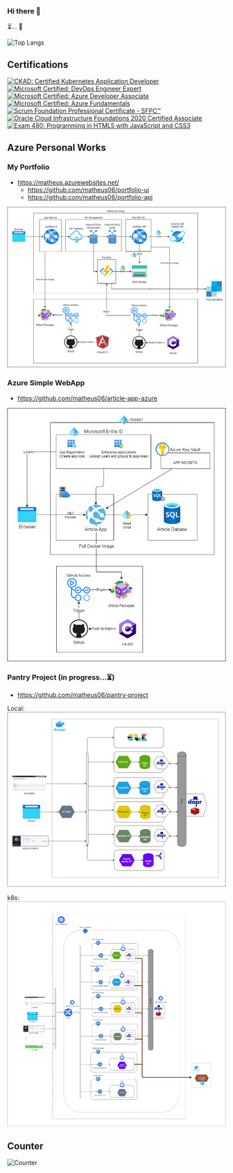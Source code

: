### Hi there 👋

⏳... 🚀

![Top Langs](https://github-readme-stats.vercel.app/api/top-langs/?username=matheus06)

## Certifications

[![CKAD: Certified Kubernetes Application Developer](https://images.credly.com/size/110x110/images/f88d800c-5261-45c6-9515-0458e31c3e16/ckad_from_cncfsite.png)](https://www.credly.com/earner/earned/badge/a76100da-c9d9-49c2-ace8-79978fdba020)
[![Microsoft Certified: DevOps Engineer Expert](https://images.credly.com/size/110x110/images/c3ab66f8-5d59-4afa-a6c2-0ba30a1989ca/CERT-Expert-DevOps-Engineer-600x600.png)](https://www.credly.com/earner/earned/badge/b672a24f-dda1-4115-931e-cc1b438a2f73)
[![Microsoft Certified: Azure Developer Associate](https://images.credly.com/size/110x110/images/63316b60-f62d-4e51-aacc-c23cb850089c/azure-developer-associate-600x600.png)](https://www.credly.com/badges/bc3f5b0b-46ec-4434-b1d9-e7982097f837)
[![Microsoft Certified: Azure Fundamentals](https://images.credly.com/size/110x110/images/be8fcaeb-c769-4858-b567-ffaaa73ce8cf/image.png)](https://www.credly.com/earner/earned/badge/bca16ceb-8c50-423c-b74d-84935fbd9588)
[![Scrum Foundation Professional Certificate - SFPC™](https://images.credly.com/size/110x110/images/4e3d6f9f-55d7-4ea7-b0e6-f4d4ff543e22/image.png)](https://www.credly.com/earner/earned/badge/35f4bb95-5a30-428e-8233-a6d37a73eb07)
[![Oracle Cloud Infrastructure Foundations 2020 Certified Associate](https://images.credly.com/size/110x110/images/697cf123-74b0-4356-9055-9973471d26d6/03_Oracle_Cloud_Infrastructure_Foundations_Associate.png)](https://www.credly.com/earner/earned/badge/2f2524d9-a541-432f-b98c-5447b5c38b0a)
[![Exam 480: Programming in HTML5 with JavaScript and CSS3](https://images.credly.com/size/110x110/images/84f513e4-256d-4aa0-a29d-973bcb39d87a/Programming_in_HTML5_with_JavaScript_and_Css3-01.png)](https://www.credly.com/earner/earned/badge/be10d2bf-269e-4d80-8028-4a595f5912ec)

## Azure Personal Works

### My Portfolio

* https://matheus.azurewebsites.net/
  * https://github.com/matheus06/portfolio-ui
  * https://github.com/matheus06/portfolio-api
  
![portfolio-arch](https://github.com/matheus06/portfolio-api/blob/main/architeture/portfolio.png)

### Azure Simple WebApp

* https://github.com/matheus06/article-app-azure

![article-app-azure](https://github.com/matheus06/article-app-azure/blob/main/docs/architecture.png)

### Pantry Project (in progress...⏳)

* https://github.com/matheus06/pantry-project

Local:
![pantry-project-arc-local](https://github.com/matheus06/pantry-project/blob/main/docs/arch-local.png)

k8s:
![pantry-project-arc-k8s](https://github.com/matheus06/pantry-project/blob/main/docs/arch-k8s.png)

## Counter

![Counter](https://hits.seeyoufarm.com/api/count/incr/badge.svg?url=https%3A%2F%2Fgithub.com%2Fmatheus06&count_bg=%2379C83D&title_bg=%23555555&icon=&icon_color=%23E7E7E7&title=hits&edge_flat=false)
